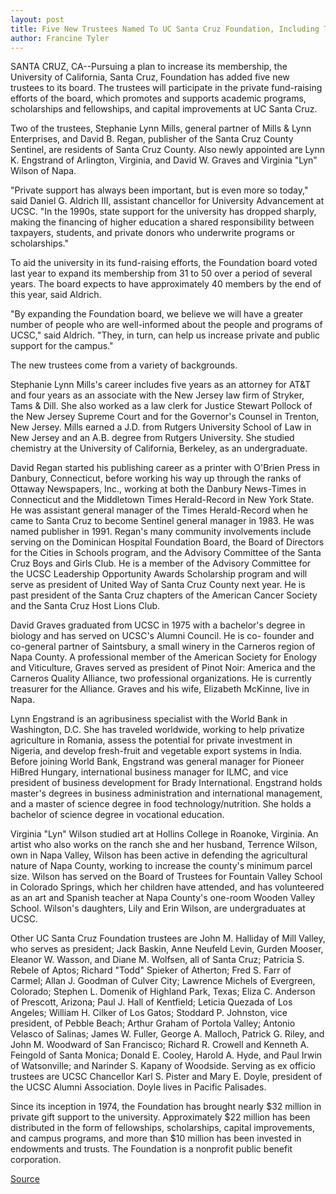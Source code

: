 ```yaml
---
layout: post
title: Five New Trustees Named To UC Santa Cruz Foundation, Including Two From Santa Cruz; UCSC Pursuing Plan To Increase Membership
author: Francine Tyler
---
```


SANTA CRUZ, CA--Pursuing a plan to increase its membership, the  University of California, Santa Cruz, Foundation has added five new  trustees to its board. The trustees will participate in the private  fund-raising efforts of the board, which promotes and supports  academic programs, scholarships and fellowships, and capital  improvements at UC Santa Cruz.

Two of the trustees, Stephanie Lynn Mills, general partner of  Mills & Lynn Enterprises, and David B. Regan, publisher of the Santa  Cruz County Sentinel, are residents of Santa Cruz County. Also newly  appointed are Lynn K. Engstrand of Arlington, Virginia, and David W.  Graves and Virginia "Lyn" Wilson of Napa.

"Private support has always been important, but is even more  so today," said Daniel G. Aldrich III, assistant chancellor for  University Advancement at UCSC. "In the 1990s, state support for  the university has dropped sharply, making the financing of higher  education a shared responsibility between taxpayers, students, and  private donors who underwrite programs or scholarships."

To aid the university in its fund-raising efforts, the  Foundation board voted last year to expand its membership from 31  to 50 over a period of several years. The board expects to have  approximately 40 members by the end of this year, said Aldrich.

"By expanding the Foundation board, we believe we will have a  greater number of people who are well-informed about the people  and programs of UCSC," said Aldrich. "They, in turn, can help us  increase private and public support for the campus."

The new trustees come from a variety of backgrounds.

Stephanie Lynn Mills's career includes five years as an  attorney for AT&T and four years as an associate with the New  Jersey law firm of Stryker, Tams & Dill. She also worked as a law  clerk for Justice Stewart Pollock of the New Jersey Supreme Court  and for the Governor's Counsel in Trenton, New Jersey. Mills earned a  J.D. from Rutgers University School of Law in New Jersey and an A.B.  degree from Rutgers University. She studied chemistry at the  University of California, Berkeley, as an undergraduate.

David Regan started his publishing career as a printer with  O'Brien Press in Danbury, Connecticut, before working his way up  through the ranks of Ottaway Newspapers, Inc., working at both the  Danbury News-Times in Connecticut and the Middletown Times  Herald-Record in New York State. He was assistant general manager  of the Times Herald-Record when he came to Santa Cruz to become  Sentinel general manager in 1983. He was named publisher in 1991.  Regan's many community involvements include serving on the  Dominican Hospital Foundation Board, the Board of Directors for the  Cities in Schools program, and the Advisory Committee of the Santa  Cruz Boys and Girls Club. He is a member of the Advisory Committee  for the UCSC Leadership Opportunity Awards Scholarship program  and will serve as president of United Way of Santa Cruz County next  year. He is past president of the Santa Cruz chapters of the  American Cancer Society and the Santa Cruz Host Lions Club.

David Graves graduated from UCSC in 1975 with a bachelor's  degree in biology and has served on UCSC's Alumni Council. He is co- founder and co-general partner of Saintsbury, a small winery in the  Carneros region of Napa County. A professional member of the  American Society for Enology and Viticulture, Graves served as  president of Pinot Noir: America and the Carneros Quality Alliance,  two professional organizations. He is currently treasurer for the  Alliance. Graves and his wife, Elizabeth McKinne, live in Napa.

Lynn Engstrand is an agribusiness specialist with the World  Bank in Washington, D.C. She has traveled worldwide, working to help  privatize agriculture in Romania, assess the potential for private  investment in Nigeria, and develop fresh-fruit and vegetable export  systems in India. Before joining World Bank, Engstrand was general  manager for Pioneer HiBred Hungary, international business manager  for ILMC, and vice president of business development for Brady  International. Engstrand holds master's degrees in business  administration and international management, and a master of  science degree in food technology/nutrition. She holds a bachelor of  science degree in vocational education.

Virginia "Lyn" Wilson studied art at Hollins College in Roanoke,  Virginia. An artist who also works on the ranch she and her husband,  Terrence Wilson, own in Napa Valley, Wilson has been active in  defending the agricultural nature of Napa County, working to  increase the county's minimum parcel size. Wilson has served on the  Board of Trustees for Fountain Valley School in Colorado Springs,  which her children have attended, and has volunteered as an art and  Spanish teacher at Napa County's one-room Wooden Valley School.  Wilson's daughters, Lily and Erin Wilson, are undergraduates at UCSC.

Other UC Santa Cruz Foundation trustees are John M. Halliday  of Mill Valley, who serves as president; Jack Baskin, Anne Neufeld  Levin, Gurden Mooser, Eleanor W. Wasson, and Diane M. Wolfsen, all of  Santa Cruz; Patricia S. Rebele of Aptos; Richard "Todd" Spieker of  Atherton; Fred S. Farr of Carmel; Allan J. Goodman of Culver City;  Lawrence Michels of Evergreen, Colorado; Stephen L. Domenik of  Highland Park, Texas; Eliza C. Anderson of Prescott, Arizona; Paul J. Hall of Kentfield; Leticia Quezada of Los Angeles; William H. Cilker  of Los Gatos; Stoddard P. Johnston, vice president, of Pebble Beach;  Arthur Graham of Portola Valley; Antonio Velasco of Salinas; James  W. Fuller, George A. Malloch, Patrick G. Riley, and John M. Woodward  of San Francisco; Richard R. Crowell and Kenneth A. Feingold of Santa  Monica; Donald E. Cooley, Harold A. Hyde, and Paul Irwin of  Watsonville; and Narinder S. Kapany of Woodside. Serving as ex  officio trustees are UCSC Chancellor Karl S. Pister and Mary E. Doyle,  president of the UCSC Alumni Association. Doyle lives in Pacific  Palisades.

Since its inception in 1974, the Foundation has brought nearly  $32 million in private gift support to the university. Approximately  $22 million has been distributed in the form of fellowships,  scholarships, capital improvements, and campus programs, and more  than $10 million has been invested in endowments and trusts. The  Foundation is a nonprofit public benefit corporation.

[Source](http://www1.ucsc.edu/news_events/press_releases/archive/94-95/03-95/031095-Five_new_trustees_n.html "Permalink to 031095-Five_new_trustees_n")
